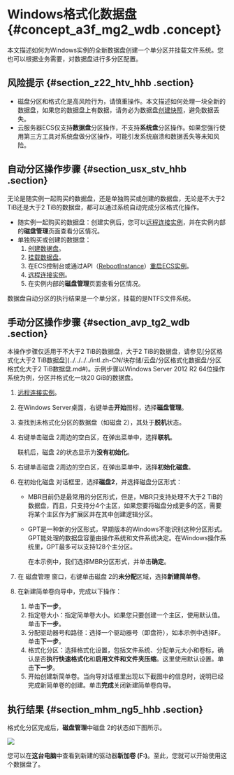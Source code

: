 # Windows格式化数据盘 {#concept_a3f_mg2_wdb .concept}

本文描述如何为Windows实例的全新数据盘创建一个单分区并挂载文件系统。您也可以根据业务需要，对数据盘进行多分区配置。

## 风险提示 {#section_z22_htv_hhb .section}

-   磁盘分区和格式化是高风险行为，请慎重操作。本文描述如何处理一块全新的数据盘，如果您的数据盘上有数据，请务必为数据盘[创建快照](../../../../intl.zh-CN/快照/使用快照/创建快照.md#)，避免数据丢失。
-   云服务器ECS仅支持**数据盘**分区操作，不支持**系统盘**分区操作。如果您强行使用第三方工具对系统盘做分区操作，可能引发系统崩溃和数据丢失等未知风险。

## 自动分区操作步骤 {#section_usx_stv_hhb .section}

无论是随实例一起购买的数据盘，还是单独购买或创建的数据盘，无论是不大于2 TiB还是大于2 TiB的数据盘，都可以通过系统自动完成分区格式化操作。

-   随实例一起购买的数据盘：创建实例后，您可以[远程连接实例](intl.zh-CN/个人版快速入门/连接ECS实例.md#)，并在实例内部的**磁盘管理**页面查看分区情况。
-   单独购买或创建的数据盘：
    1.  [创建数据盘](../../../../intl.zh-CN/块存储/云盘/创建云盘/创建按量付费云盘.md#)。
    2.  [挂载数据盘](../../../../intl.zh-CN/块存储/云盘/挂载云盘.md#)。
    3.  在ECS控制台或通过API（[RebootInstance](../../../../intl.zh-CN/API参考/实例/RebootInstance.md#)）[重启ECS实例](../../../../intl.zh-CN/实例/管理实例/重启实例.md#)。
    4.  [远程连接实例](intl.zh-CN/个人版快速入门/连接ECS实例.md#)。
    5.  在实例内部的**磁盘管理**页面查看分区情况。

数据盘自动分区的执行结果是一个单分区，挂载的是NTFS文件系统。

## 手动分区操作步骤 {#section_avp_tg2_wdb .section}

本操作步骤仅适用于不大于2 TiB的数据盘，大于2 TiB的数据盘，请参见[分区格式化大于2 TiB数据盘](../../../../intl.zh-CN/块存储/云盘/分区格式化数据盘/分区格式化大于2 TiB数据盘.md#)。示例步骤以Windows Server 2012 R2 64位操作系统为例，分区并格式化一块20 GiB的数据盘。

1.  [远程连接实例](intl.zh-CN/个人版快速入门/连接ECS实例.md#)。
2.  在Windows Server桌面，右键单击**开始**图标，选择**磁盘管理**。
3.  查找到未格式化分区的数据盘（如磁盘 2），其处于**脱机**状态。
4.  右键单击磁盘 2周边的空白区，在弹出菜单中，选择**联机**。

    联机后，磁盘 2的状态显示为**没有初始化**。

5.  右键单击磁盘 2周边的空白区，在弹出菜单中，选择**初始化磁盘**。
6.  在初始化磁盘 对话框里，选择**磁盘2**，并选择磁盘分区形式：
    -   MBR目前仍是最常用的分区形式，但是，MBR只支持处理不大于2 TiB的数据盘，而且，只支持分4个主区，如果您要将磁盘分成更多的区，需要将某个主区作为扩展区并在其中创建逻辑分区。
    -   GPT是一种新的分区形式，早期版本的Windows不能识别这种分区形式。GPT能处理的数据盘容量由操作系统和文件系统决定。在Windows操作系统里，GPT最多可以支持128个主分区。

        在本示例中，我们选择MBR分区形式，并单击**确定**。

7.  在 磁盘管理 窗口，右键单击磁盘 2的**未分配**区域，选择**新建简单卷**。
8.  在新建简单卷向导中，完成以下操作：
    1.  单击**下一步**。
    2.  指定卷大小：指定简单卷大小。如果您只要创建一个主区，使用默认值。单击**下一步**。
    3.  分配驱动器号和路径：选择一个驱动器号（即盘符），如本示例中选择F。单击**下一步**。
    4.  格式化分区：选择格式化设置，包括文件系统、分配单元大小和卷标，确认是否**执行快速格式化**和**启用文件和文件夹压缩**。这里使用默认设置。单击**下一步**。
    5.  开始创建新简单卷。当向导对话框里出现以下截图中的信息时，说明已经完成新简单卷的创建。单击**完成**关闭新建简单卷向导。

## 执行结果 {#section_mhm_ng5_hhb .section}

格式化分区完成后，**磁盘管理**中磁盘 2的状态如下图所示。

![](http://static-aliyun-doc.oss-cn-hangzhou.aliyuncs.com/assets/img/9605/15657485015103_zh-CN.png)

您可以在**这台电脑**中查看到新建的驱动器**新加卷 \(F:\)**。至此，您就可以开始使用这个数据盘了。

